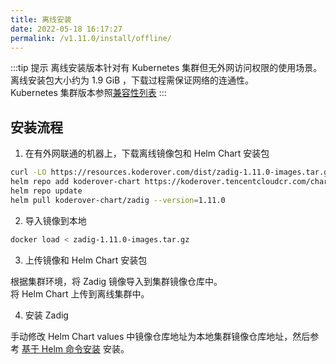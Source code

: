 ```yaml
---
title: 离线安装
date: 2022-05-18 16:17:27
permalink: /v1.11.0/install/offline/
---
```


:::tip 提示
离线安装版本针对有 Kubernetes 集群但无外网访问权限的使用场景。<br>
离线安装包大小约为 1.9 GiB ，下载过程需保证网络的连通性。<br>
Kubernetes 集群版本参照[兼容性列表](/v1.11.0/pages/compatibility/)
:::

## 安装流程

1. 在有外网联通的机器上，下载离线镜像包和 Helm Chart 安装包

```bash
curl -LO https://resources.koderover.com/dist/zadig-1.11.0-images.tar.gz
helm repo add koderover-chart https://koderover.tencentcloudcr.com/chartrepo/chart
helm repo update
helm pull koderover-chart/zadig --version=1.11.0
```

2. 导入镜像到本地

```bash
docker load < zadig-1.11.0-images.tar.gz
```

3. 上传镜像和 Helm Chart 安装包

根据集群环境，将 Zadig 镜像导入到集群镜像仓库中。<br>
将 Helm Chart 上传到离线集群中。

4. 安装 Zadig

手动修改 Helm Chart values 中镜像仓库地址为本地集群镜像仓库地址，然后参考 [基于 Helm 命令安装](/v1.11.0/install/helm-deploy/) 安装。
